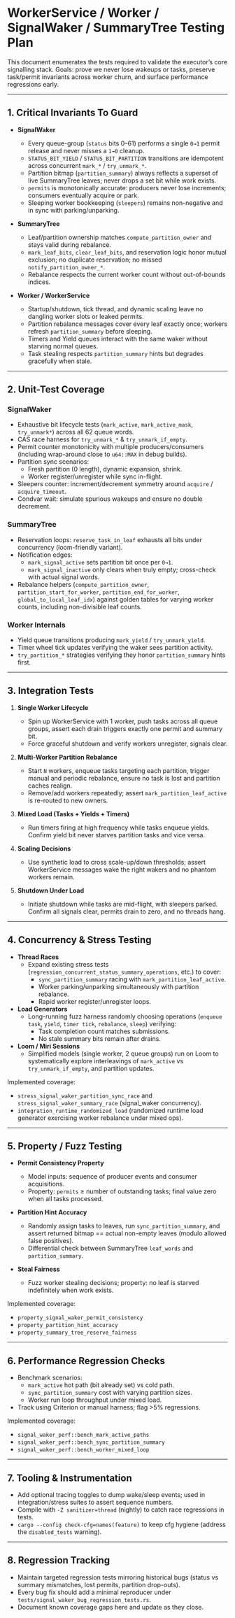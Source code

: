 # WorkerService / Worker / SignalWaker / SummaryTree Testing Plan

This document enumerates the tests required to validate the executor’s core signalling stack.
Goals: prove we never lose wakeups or tasks, preserve task/permit invariants across worker churn, and surface performance regressions early.

---

## 1. Critical Invariants To Guard

- **SignalWaker**
  - Every queue-group (`status` bits 0–61) performs a single `0→1` permit release and never misses a `1→0` cleanup.
  - `STATUS_BIT_YIELD` / `STATUS_BIT_PARTITION` transitions are idempotent across concurrent `mark_*` / `try_unmark_*`.
  - Partition bitmap (`partition_summary`) always reflects a superset of live SummaryTree leaves; never drops a set bit while work exists.
  - `permits` is monotonically accurate: producers never lose increments; consumers eventually acquire or park.
  - Sleeping worker bookkeeping (`sleepers`) remains non-negative and in sync with parking/unparking.

- **SummaryTree**
  - Leaf/partition ownership matches `compute_partition_owner` and stays valid during rebalance.
  - `mark_leaf_bits`, `clear_leaf_bits`, and reservation logic honor mutual exclusion; no duplicate reservation; no missed `notify_partition_owner_*`.
  - Rebalance respects the current worker count without out-of-bounds indices.

- **Worker / WorkerService**
  - Startup/shutdown, tick thread, and dynamic scaling leave no dangling worker slots or leaked permits.
  - Partition rebalance messages cover every leaf exactly once; workers refresh `partition_summary` before sleeping.
  - Timers and Yield queues interact with the same waker without starving normal queues.
  - Task stealing respects `partition_summary` hints but degrades gracefully when stale.

---

## 2. Unit-Test Coverage

### SignalWaker
- Exhaustive bit lifecycle tests (`mark_active`, `mark_active_mask`, `try_unmark*`) across all 62 queue words.
- CAS race harness for `try_unmark_*` & `try_unmark_if_empty`.
- Permit counter monotonicity with multiple producers/consumers (including wrap-around close to `u64::MAX` in debug builds).
- Partition sync scenarios:
  - Fresh partition (0 length), dynamic expansion, shrink.
  - Worker register/unregister while sync in-flight.
- Sleepers counter: increment/decrement symmetry around `acquire` / `acquire_timeout`.
- Condvar wait: simulate spurious wakeups and ensure no double decrement.

### SummaryTree
- Reservation loops: `reserve_task_in_leaf` exhausts all bits under concurrency (loom-friendly variant).
- Notification edges:
  - `mark_signal_active` sets partition bit once per `0→1`.
  - `mark_signal_inactive` only clears when truly empty; cross-check with actual signal words.
- Rebalance helpers (`compute_partition_owner`, `partition_start_for_worker`, `partition_end_for_worker`, `global_to_local_leaf_idx`) against golden tables for varying worker counts, including non-divisible leaf counts.

### Worker Internals
- Yield queue transitions producing `mark_yield` / `try_unmark_yield`.
- Timer wheel tick updates verifying the waker sees partition activity.
- `try_partition_*` strategies verifying they honor `partition_summary` hints first.

---

## 3. Integration Tests

1. **Single Worker Lifecycle**
   - Spin up WorkerService with 1 worker, push tasks across all queue groups, assert each drain triggers exactly one permit and summary bit.
   - Force graceful shutdown and verify workers unregister, signals clear.

2. **Multi-Worker Partition Rebalance**
   - Start `N` workers, enqueue tasks targeting each partition, trigger manual and periodic rebalance, ensure no task is lost and partition caches realign.
   - Remove/add workers repeatedly; assert `mark_partition_leaf_active` is re-routed to new owners.

3. **Mixed Load (Tasks + Yields + Timers)**
   - Run timers firing at high frequency while tasks enqueue yields. Confirm yield bit never starves partition tasks and vice versa.

4. **Scaling Decisions**
   - Use synthetic load to cross scale-up/down thresholds; assert WorkerService messages wake the right wakers and no phantom workers remain.

5. **Shutdown Under Load**
   - Initiate shutdown while tasks are mid-flight, with sleepers parked. Confirm all signals clear, permits drain to zero, and no threads hang.

---

## 4. Concurrency & Stress Testing

- **Thread Races**
  - Expand existing stress tests (`regression_concurrent_status_summary_operations`, etc.) to cover:
    - `sync_partition_summary` racing with `mark_partition_leaf_active`.
    - Worker parking/unparking simultaneously with partition rebalance.
    - Rapid worker register/unregister loops.
- **Load Generators**
  - Long-running fuzz harness randomly choosing operations (`enqueue task`, `yield`, `timer tick`, `rebalance`, `sleep`) verifying:
    - Task completion count matches submissions.
    - No stale summary bits remain after drains.
- **Loom / Miri Sessions**
  - Simplified models (single worker, 2 queue groups) run on Loom to systematically explore interleavings of `mark_active` vs `try_unmark_if_empty`, and partition updates.

Implemented coverage:
- `stress_signal_waker_partition_sync_race` and `stress_signal_waker_summary_race` (signal_waker concurrency).
- `integration_runtime_randomized_load` (randomized runtime load generator exercising worker rebalance under mixed ops).

---

## 5. Property / Fuzz Testing

- **Permit Consistency Property**
  - Model inputs: sequence of producer events and consumer acquisitions.
  - Property: `permits` ≥ number of outstanding tasks; final value zero when all tasks processed.

- **Partition Hint Accuracy**
  - Randomly assign tasks to leaves, run `sync_partition_summary`, and assert returned bitmap == actual non-empty leaves (modulo allowed false positives).
  - Differential check between SummaryTree `leaf_words` and `partition_summary`.

- **Steal Fairness**
  - Fuzz worker stealing decisions; property: no leaf is starved indefinitely when work exists.

Implemented coverage:
- `property_signal_waker_permit_consistency`
- `property_partition_hint_accuracy`
- `property_summary_tree_reserve_fairness`

---

## 6. Performance Regression Checks

- Benchmark scenarios:
  - `mark_active` hot path (bit already set) vs cold path.
  - `sync_partition_summary` cost with varying partition sizes.
  - Worker run loop throughput under mixed load.
- Track using Criterion or manual harness; flag >5% regressions.

Implemented coverage:
- `signal_waker_perf::bench_mark_active_paths`
- `signal_waker_perf::bench_sync_partition_summary`
- `signal_waker_perf::bench_worker_mixed_loop`

---

## 7. Tooling & Instrumentation

- Add optional tracing toggles to dump wake/sleep events; used in integration/stress suites to assert sequence numbers.
- Compile with `-Z sanitizer=thread` (nightly) to catch race regressions in tests.
- `cargo --config check-cfg=names(feature)` to keep cfg hygiene (address the `disabled_tests` warning).

---

## 8. Regression Tracking

- Maintain targeted regression tests mirroring historical bugs (status vs summary mismatches, lost permits, partition drop-outs).
- Every bug fix should add a minimal reproducer under `tests/signal_waker_bug_regression_tests.rs`.
- Document known coverage gaps here and update as they close.
